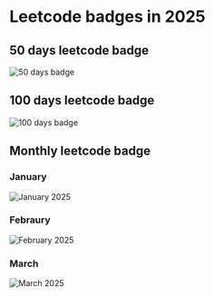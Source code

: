 # Leetcode badges in 2025

## 50 days leetcode badge

<img src="https://assets.leetcode.com/static_assets/others/2550.gif" alt="50 days badge">

## 100 days leetcode badge

<img src="https://assets.leetcode.com/static_assets/others/25100.gif" alt="100 days badge">

## Monthly leetcode badge
### January

<img src="https://assets.leetcode.com/static_assets/marketing/202501.gif" alt="January 2025">

### Febraury

<img src="https://assets.leetcode.com/static_assets/marketing/202502.gif" alt="February 2025">

### March

<img src="https://assets.leetcode.com/static_assets/marketing/202503.gif" alt="March 2025">